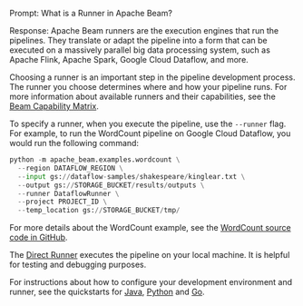 Prompt:
What is a Runner in Apache Beam?

Response:
Apache Beam runners are the execution engines that run the pipelines. They translate or adapt the pipeline into a form that can be executed on a massively parallel big data processing system, such as Apache Flink, Apache Spark, Google Cloud Dataflow, and more.

Choosing a runner is an important step in the pipeline development process. The runner you choose determines where and how your pipeline runs. For more information about available runners and their capabilities, see the [Beam Capability Matrix](https://beam.apache.org/documentation/runners/capability-matrix/).

To specify a runner, when you execute the pipeline, use the `--runner` flag. For example, to run the WordCount pipeline on Google Cloud Dataflow, you would run the following command:

```python
python -m apache_beam.examples.wordcount \
  --region DATAFLOW_REGION \
  --input gs://dataflow-samples/shakespeare/kinglear.txt \
  --output gs://STORAGE_BUCKET/results/outputs \
  --runner DataflowRunner \
  --project PROJECT_ID \
  --temp_location gs://STORAGE_BUCKET/tmp/
  ```

For more details about the WordCount example, see the [WordCount source code in GitHub](https://github.com/apache/beam/blob/master/sdks/python/apache_beam/examples/wordcount.py).

The [Direct Runner](https://beam.apache.org/documentation/runners/direct/) executes the pipeline on your local machine. It is helpful for testing and debugging purposes.

For instructions about how to configure your development environment and runner, see the quickstarts for [Java](https://beam.apache.org/get-started/quickstart-java), [Python](https://beam.apache.org/get-started/quickstart-py) and [Go](https://beam.apache.org/get-started/quickstart-go).
